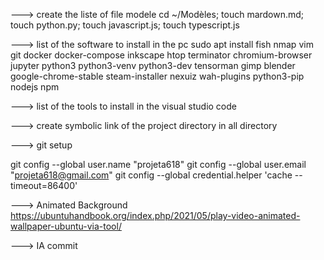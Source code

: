 
---> create the liste of file modele 
cd ~/Modèles; touch mardown.md; touch python.py; touch javascript.js; touch typescript.js


---> list of the software to install in the pc 
sudo apt install fish nmap vim git docker docker-compose inkscape htop terminator chromium-browser jupyter python3 python3-venv python3-dev tensorman gimp blender google-chrome-stable steam-installer nexuiz wah-plugins python3-pip nodejs npm 

---> list of the tools to install in the visual studio code 

---> create symbolic link of the project directory in all directory 
 

---> git setup 

git config --global user.name "projeta618"
git config --global user.email "projeta618@gmail.com"
git config --global credential.helper 'cache --timeout=86400'


---> Animated Background
https://ubuntuhandbook.org/index.php/2021/05/play-video-animated-wallpaper-ubuntu-via-tool/

---> IA commit 

